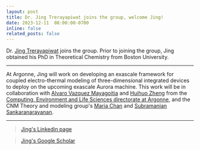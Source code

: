 ```yaml
---
layout: post
title: Dr. Jing Trerayapiwat joins the group, welcome Jing!
date: 2023-12-11  08:00:00-0700
inline: false
related_posts: false
---
```


Dr. <a href="https://www.linkedin.com/in/kasidet-trerayapiwat-73b3917a/">Jing Trerayapiwat</a> joins the group. Prior to joining the group, Jing obtained his PhD in Theoretical Chemistry from Boston University.

---

At Argonne, Jing will work on developing an exascale framework for coupled electro-thermal modeling of three-dimensional integrated devices to deploy on the upcoming exascale Aurora machine. This work will be in collaboration with <a href="https://www.anl.gov/profile/alvaro-vazquez-mayagoitia">Alvaro Vazquez Mayagoitia</a> and <a href="https://www.alcf.anl.gov/about/people/huihuo-zheng">Huihuo Zheng</a> from the <a href="https://www.anl.gov/cels">Computing, Environment and Life Sciences directorate at Argonne</a>, and the CNM Theory and modeling group's <a href="https://www.anl.gov/profile/maria-k-chan">Maria Chan</a> and <a href="https://www.anl.gov/profile/subramanian-sankaranarayanan">Subramanian Sankaranarayanan</a>.

---

> <a href="https://www.linkedin.com/in/kasidet-trerayapiwat-73b3917a/">Jing's Linkedin page</a>

> <a href="https://scholar.google.com/citations?user=HN5AfUgAAAAJ&hl=en">Jing's Google Scholar </a>
